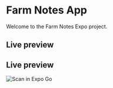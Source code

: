 # Farm Notes App

Welcome to the Farm Notes Expo project.

## Live preview

  <!-- EXPO_QR_START -->
  ## Live preview
  
  ![Scan in Expo Go](https://qr.expo.dev/eas-update?projectId=6811dcaf-2195-4a0e-ba6b-b561e60da885&group=6eb7a38d-b295-42ba-83db-2d0a32e00f0f)
  <!-- EXPO_QR_END -->
